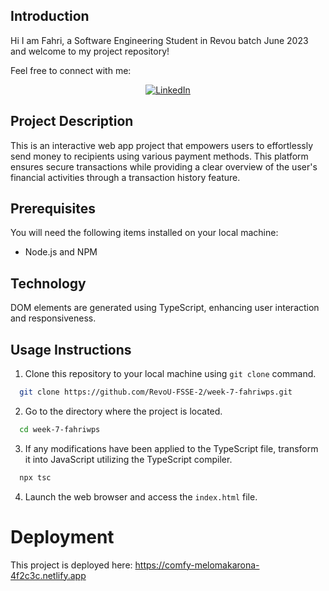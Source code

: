 ## Introduction

Hi I am Fahri, a Software Engineering Student in Revou batch June 2023 and welcome to my project repository!

Feel free to connect with me:

<div align=center>
  <a href="https://www.linkedin.com/in/fahriprs/"><img src="https://img.shields.io/static/v1?style=for-the-badge&message=LinkedIn&color=0A66C2&logo=LinkedIn&logoColor=FFFFFF&label=" alt="LinkedIn" /></a>
</div>

## Project Description

This is an interactive web app project that empowers users to effortlessly send money to recipients using various payment methods. This platform ensures secure transactions while providing a clear overview of the user's financial activities through a transaction history feature.

## Prerequisites 

You will need the following items installed on your local machine:
- Node.js and NPM

## Technology

DOM elements are generated using TypeScript, enhancing user interaction and responsiveness.

## Usage Instructions

1. Clone this repository to your local machine using ```git clone``` command.
```bash
  git clone https://github.com/RevoU-FSSE-2/week-7-fahriwps.git
```

2. Go to the directory where the project is located.
```bash
  cd week-7-fahriwps
  ```

3. If any modifications have been applied to the TypeScript file, transform it into JavaScript utilizing the TypeScript compiler.
```bash
  npx tsc
```

4. Launch the web browser and access the ```index.html``` file.

# Deployment 

This project is deployed here: https://comfy-melomakarona-4f2c3c.netlify.app